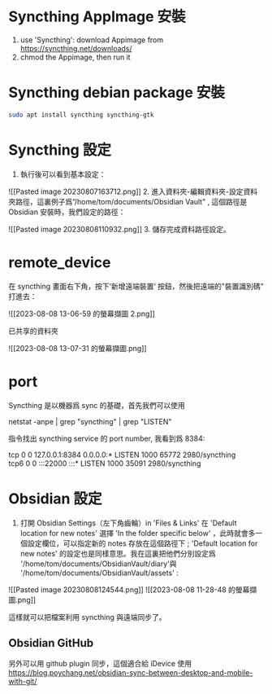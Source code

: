 # Syncthing AppImage 安裝
1. use 'Syncthing': download Appimage from https://syncthing.net/downloads/
2. chmod the Appimage, then run it
# Syncthing debian package 安裝
```bash
sudo apt install syncthing syncthing-gtk
```

# Syncthing 設定
1. 執行後可以看到基本設定：

![[Pasted image 20230807163712.png]]
2. 進入資料夾-編輯資料夾-設定資料夾路徑，這裏例子爲”/home/tom/documents/Obsidian Vault" , 這個路徑是 Obsidian 安裝時，我們設定的路徑：

![[Pasted image 20230808110932.png]]
3. 儲存完成資料路徑設定。

# remote_device
在 syncthing 畫面右下角，按下‘新增遠端裝置‘ 按鈕，然後把遠端的"裝置識別碼” 打進去：

![[2023-08-08 13-06-59 的螢幕擷圖 2.png]]


已共享的資料夾

![[2023-08-08 13-07-31 的螢幕擷圖.png]]


# port
Syncthing 是以機器爲 sync 的基礎，首先我們可以使用

netstat -anpe | grep "syncthing" | grep "LISTEN"

指令找出 syncthing service 的 port number, 我看到爲 8384:

tcp        0      0 127.0.0.1:8384          0.0.0.0:*               LISTEN      1000       65772      2980/syncthing      
tcp6       0      0 :::22000                :::*                    LISTEN      1000       35091      2980/syncthing   

 
# Obsidian 設定
 
1. 打開 Obsidian Settings（左下角齒輪）in 'Files & Links'  在 'Default location for new notes' 選擇 'In the folder specific below' ，此時就會多一個設定欄位，可以指定新的 notes 存放在這個路徑下 ;  'Default location for new notes' 的設定也是同樣意思。我在這裏把他們分別設定爲 '/home/tom/documents/ObsidianVault/diary'與 '/home/tom/documents/ObsidianVault/assets' :

![[Pasted image 20230808124544.png]]
![[2023-08-08 11-28-48 的螢幕擷圖.png]]

這樣就可以把檔案利用 syncthing 與遠端同步了。

## Obsidian GitHub ##

另外可以用 github plugin 同步，這個適合給 iDevice 使用
https://blog.poychang.net/obsidian-sync-between-desktop-and-mobile-with-git/

